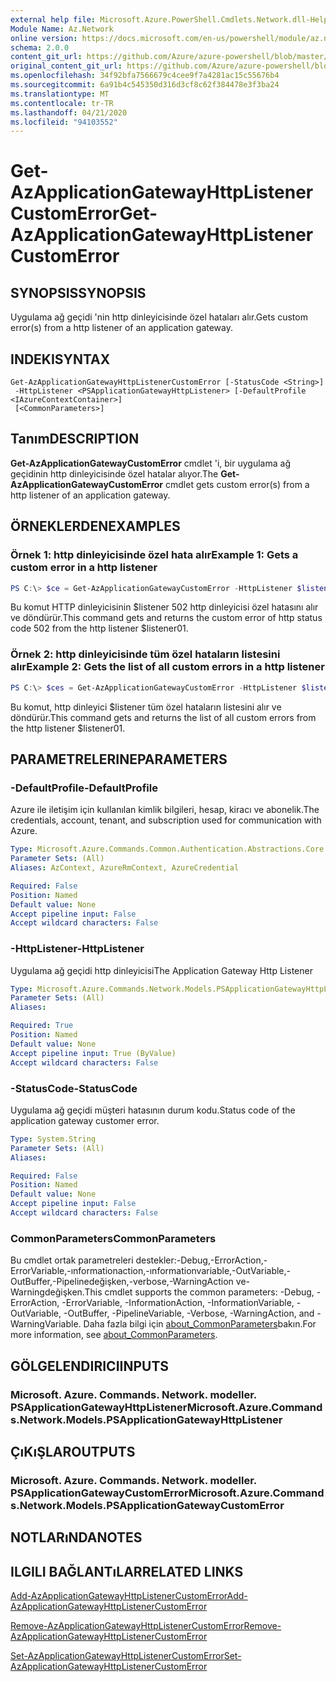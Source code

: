 ```yaml
---
external help file: Microsoft.Azure.PowerShell.Cmdlets.Network.dll-Help.xml
Module Name: Az.Network
online version: https://docs.microsoft.com/en-us/powershell/module/az.network/get-azapplicationgatewayhttplistenercustomerror
schema: 2.0.0
content_git_url: https://github.com/Azure/azure-powershell/blob/master/src/Network/Network/help/Get-AzApplicationGatewayHttpListenerCustomError.md
original_content_git_url: https://github.com/Azure/azure-powershell/blob/master/src/Network/Network/help/Get-AzApplicationGatewayHttpListenerCustomError.md
ms.openlocfilehash: 34f92bfa7566679c4cee9f7a4281ac15c55676b4
ms.sourcegitcommit: 6a91b4c545350d316d3cf8c62f384478e3f3ba24
ms.translationtype: MT
ms.contentlocale: tr-TR
ms.lasthandoff: 04/21/2020
ms.locfileid: "94103552"
---
```

# <span data-ttu-id="e536b-101">Get-AzApplicationGatewayHttpListenerCustomError</span><span class="sxs-lookup"><span data-stu-id="e536b-101">Get-AzApplicationGatewayHttpListenerCustomError</span></span>

## <span data-ttu-id="e536b-102">SYNOPSIS</span><span class="sxs-lookup"><span data-stu-id="e536b-102">SYNOPSIS</span></span>
<span data-ttu-id="e536b-103">Uygulama ağ geçidi 'nin http dinleyicisinde özel hataları alır.</span><span class="sxs-lookup"><span data-stu-id="e536b-103">Gets custom error(s) from a http listener of an application gateway.</span></span>

## <span data-ttu-id="e536b-104">INDEKI</span><span class="sxs-lookup"><span data-stu-id="e536b-104">SYNTAX</span></span>

```
Get-AzApplicationGatewayHttpListenerCustomError [-StatusCode <String>]
 -HttpListener <PSApplicationGatewayHttpListener> [-DefaultProfile <IAzureContextContainer>]
 [<CommonParameters>]
```

## <span data-ttu-id="e536b-105">Tanım</span><span class="sxs-lookup"><span data-stu-id="e536b-105">DESCRIPTION</span></span>
<span data-ttu-id="e536b-106">**Get-AzApplicationGatewayCustomError** cmdlet 'i, bir uygulama ağ geçidinin http dinleyicisinde özel hatalar alıyor.</span><span class="sxs-lookup"><span data-stu-id="e536b-106">The **Get-AzApplicationGatewayCustomError** cmdlet gets custom error(s) from a http listener of an application gateway.</span></span>

## <span data-ttu-id="e536b-107">ÖRNEKLERDEN</span><span class="sxs-lookup"><span data-stu-id="e536b-107">EXAMPLES</span></span>

### <span data-ttu-id="e536b-108">Örnek 1: http dinleyicisinde özel hata alır</span><span class="sxs-lookup"><span data-stu-id="e536b-108">Example 1: Gets a custom error in a http listener</span></span>
```powershell
PS C:\> $ce = Get-AzApplicationGatewayCustomError -HttpListener $listener01 -StatusCode HttpStatus502
```

<span data-ttu-id="e536b-109">Bu komut HTTP dinleyicisinin $listener 502 http dinleyicisi özel hatasını alır ve döndürür.</span><span class="sxs-lookup"><span data-stu-id="e536b-109">This command gets and returns the custom error of http status code 502 from the http listener $listener01.</span></span>

### <span data-ttu-id="e536b-110">Örnek 2: http dinleyicisinde tüm özel hataların listesini alır</span><span class="sxs-lookup"><span data-stu-id="e536b-110">Example 2: Gets the list of all custom errors in a http listener</span></span>
```powershell
PS C:\> $ces = Get-AzApplicationGatewayCustomError -HttpListener $listener01
```

<span data-ttu-id="e536b-111">Bu komut, http dinleyici $listener tüm özel hataların listesini alır ve döndürür.</span><span class="sxs-lookup"><span data-stu-id="e536b-111">This command gets and returns the list of all custom errors from the http listener $listener01.</span></span>

## <span data-ttu-id="e536b-112">PARAMETRELERINE</span><span class="sxs-lookup"><span data-stu-id="e536b-112">PARAMETERS</span></span>

### <span data-ttu-id="e536b-113">-DefaultProfile</span><span class="sxs-lookup"><span data-stu-id="e536b-113">-DefaultProfile</span></span>
<span data-ttu-id="e536b-114">Azure ile iletişim için kullanılan kimlik bilgileri, hesap, kiracı ve abonelik.</span><span class="sxs-lookup"><span data-stu-id="e536b-114">The credentials, account, tenant, and subscription used for communication with Azure.</span></span>

```yaml
Type: Microsoft.Azure.Commands.Common.Authentication.Abstractions.Core.IAzureContextContainer
Parameter Sets: (All)
Aliases: AzContext, AzureRmContext, AzureCredential

Required: False
Position: Named
Default value: None
Accept pipeline input: False
Accept wildcard characters: False
```

### <span data-ttu-id="e536b-115">-HttpListener</span><span class="sxs-lookup"><span data-stu-id="e536b-115">-HttpListener</span></span>
<span data-ttu-id="e536b-116">Uygulama ağ geçidi http dinleyicisi</span><span class="sxs-lookup"><span data-stu-id="e536b-116">The Application Gateway Http Listener</span></span>

```yaml
Type: Microsoft.Azure.Commands.Network.Models.PSApplicationGatewayHttpListener
Parameter Sets: (All)
Aliases:

Required: True
Position: Named
Default value: None
Accept pipeline input: True (ByValue)
Accept wildcard characters: False
```

### <span data-ttu-id="e536b-117">-StatusCode</span><span class="sxs-lookup"><span data-stu-id="e536b-117">-StatusCode</span></span>
<span data-ttu-id="e536b-118">Uygulama ağ geçidi müşteri hatasının durum kodu.</span><span class="sxs-lookup"><span data-stu-id="e536b-118">Status code of the application gateway customer error.</span></span>

```yaml
Type: System.String
Parameter Sets: (All)
Aliases:

Required: False
Position: Named
Default value: None
Accept pipeline input: False
Accept wildcard characters: False
```

### <span data-ttu-id="e536b-119">CommonParameters</span><span class="sxs-lookup"><span data-stu-id="e536b-119">CommonParameters</span></span>
<span data-ttu-id="e536b-120">Bu cmdlet ortak parametreleri destekler:-Debug,-ErrorAction,-ErrorVariable,-ınformationaction,-ınformationvariable,-OutVariable,-OutBuffer,-Pipelinedeğişken,-verbose,-WarningAction ve-Warningdeğişken.</span><span class="sxs-lookup"><span data-stu-id="e536b-120">This cmdlet supports the common parameters: -Debug, -ErrorAction, -ErrorVariable, -InformationAction, -InformationVariable, -OutVariable, -OutBuffer, -PipelineVariable, -Verbose, -WarningAction, and -WarningVariable.</span></span> <span data-ttu-id="e536b-121">Daha fazla bilgi için [about_CommonParameters](http://go.microsoft.com/fwlink/?LinkID=113216)bakın.</span><span class="sxs-lookup"><span data-stu-id="e536b-121">For more information, see [about_CommonParameters](http://go.microsoft.com/fwlink/?LinkID=113216).</span></span>

## <span data-ttu-id="e536b-122">GÖLGELENDIRICI</span><span class="sxs-lookup"><span data-stu-id="e536b-122">INPUTS</span></span>

### <span data-ttu-id="e536b-123">Microsoft. Azure. Commands. Network. modeller. PSApplicationGatewayHttpListener</span><span class="sxs-lookup"><span data-stu-id="e536b-123">Microsoft.Azure.Commands.Network.Models.PSApplicationGatewayHttpListener</span></span>

## <span data-ttu-id="e536b-124">ÇıKıŞLAR</span><span class="sxs-lookup"><span data-stu-id="e536b-124">OUTPUTS</span></span>

### <span data-ttu-id="e536b-125">Microsoft. Azure. Commands. Network. modeller. PSApplicationGatewayCustomError</span><span class="sxs-lookup"><span data-stu-id="e536b-125">Microsoft.Azure.Commands.Network.Models.PSApplicationGatewayCustomError</span></span>

## <span data-ttu-id="e536b-126">NOTLARıNDA</span><span class="sxs-lookup"><span data-stu-id="e536b-126">NOTES</span></span>

## <span data-ttu-id="e536b-127">ILGILI BAĞLANTıLAR</span><span class="sxs-lookup"><span data-stu-id="e536b-127">RELATED LINKS</span></span>

[<span data-ttu-id="e536b-128">Add-AzApplicationGatewayHttpListenerCustomError</span><span class="sxs-lookup"><span data-stu-id="e536b-128">Add-AzApplicationGatewayHttpListenerCustomError</span></span>](./Add-AzApplicationGatewayHttpListenerCustomError.md)

[<span data-ttu-id="e536b-129">Remove-AzApplicationGatewayHttpListenerCustomError</span><span class="sxs-lookup"><span data-stu-id="e536b-129">Remove-AzApplicationGatewayHttpListenerCustomError</span></span>](./Remove-AzApplicationGatewayHttpListenerCustomError.md)

[<span data-ttu-id="e536b-130">Set-AzApplicationGatewayHttpListenerCustomError</span><span class="sxs-lookup"><span data-stu-id="e536b-130">Set-AzApplicationGatewayHttpListenerCustomError</span></span>](./Set-AzApplicationGatewayHttpListenerCustomError.md)
